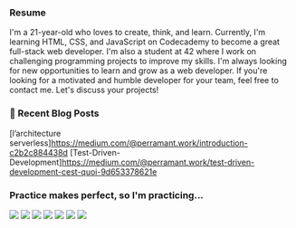 ### Resume
I'm a 21-year-old who loves to create, think, and learn. Currently, I'm learning HTML, CSS, and JavaScript on Codecademy to become a great full-stack web developer. I'm also a student at 42 where I work on challenging programming projects to improve my skills. I'm always looking for new opportunities to learn and grow as a web developer. If you're looking for a motivated and humble developer for your team, feel free to contact me. Let's discuss your projects!
### 📰 Recent Blog Posts
[l’architecture serverless]https://medium.com/@perramant.work/introduction-c2b2c884438d
[Test-Driven-Development]https://medium.com/@perramant.work/test-driven-development-cest-quoi-9d653378621e
### Practice makes perfect, so I'm practicing...
<img src="https://img.shields.io/badge/c%20-A8B9CC.svg?&style=for-the-badge&logo=c&logoColor=FFFFFF"/> <img src="https://img.shields.io/badge/c++%20-00599C.svg?&style=for-the-badge&logo=c%2B%2B&logoColor=FFFFFF"/> <img src="https://img.shields.io/badge/Ruby-CC342D?style=for-the-badge&logo=ruby&logoColor=white" /> <img src="https://img.shields.io/badge/python%20-3776AB.svg?&style=for-the-badge&logo=python&logoColor=FFFFFF"/> <img src="https://img.shields.io/badge/slack%20-4A154B.svg?&style=for-the-badge&logo=slack&logoColor=FFFFFF"/> <img src="https://img.shields.io/badge/vscode%20-007ACC.svg?&style=for-the-badge&logo=slack&logoColor=FFFFFF"/> <img src="https://img.shields.io/badge/git%20-F050532.svg?&style=for-the-badge&logo=git&logoColor=FFFFFF"/>

